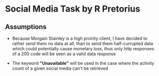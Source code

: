 # Social Media Task by R Pretorius

## Assumptions

- Because Morgain Stainley is a high proirity client, I have decided to rather send them no data at all, than to send them half-currupted data which could potentially cause monetary loss, thus only http responses of a 200 code will be seen as a valid data response

- The keyword **"Unavailable"** will be used in the case where the activity count of a given social media can't be retrieved
